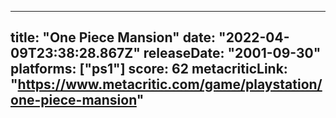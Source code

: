 
---
title: "One Piece Mansion"
date: "2022-04-09T23:38:28.867Z"
releaseDate: "2001-09-30"
platforms: ["ps1"]
score: 62
metacriticLink: "https://www.metacritic.com/game/playstation/one-piece-mansion"
---
